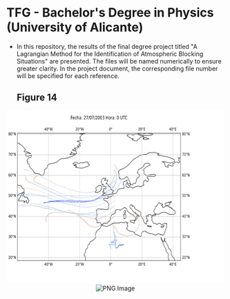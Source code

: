 # TFG - Bachelor's Degree in Physics (University of Alicante)

- In this repository, the results of the final degree project titled "A Lagrangian Method for the Identification of Atmospheric Blocking Situations" are presented. The files will be named numerically to ensure greater clarity. In the project document, the corresponding file number will be specified for each reference.


  ## Figure 14
<p align="center">
  <img src="gifs/traj_2.5E.gif" alt="Mapa animado distancias End-to-End" height="400">
  <img src="https://github.com/tu-usuario/tu-repositorio/raw/barras/gifs_barras/barra_traj_25E.png" alt="PNG Image" height="400">
</p>

 
  
  
